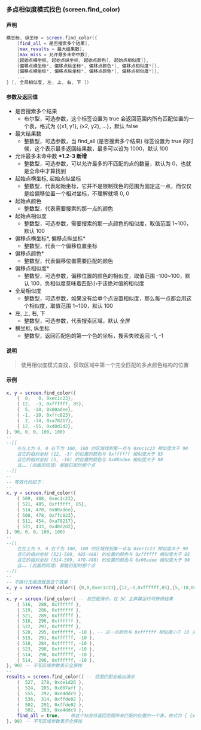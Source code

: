 ### 多点相似度模式找色 \(**screen\.find\_color**\)


#### 声明
```lua
横坐标, 纵坐标 = screen.find_color({
    [find_all = 是否搜索多个结果],
    [max_results = 最大结果数],
    [max_miss = 允许最多未命中数],
    {起始点横坐标, 起始点纵坐标, 起始点颜色[, 起始点相似度]},
    {偏移点横坐标*, 偏移点纵坐标*, 偏移点颜色*[, 偏移点相似度*]},
    {偏移点横坐标*, 偏移点纵坐标*, 偏移点颜色*[, 偏移点相似度*]},
    ...
} [, 全局相似度, 左, 上, 右, 下 ])
```


#### 参数及返回值
- 是否搜索多个结果
    - 布尔型，可选参数，这个标签设置为 true 会返回范围内所有匹配位置的一个表，格式为 \{\{x1, y1\}, \{x2, y2\}, ...\}，默认 false
- 最大结果数
    - 整数型，可选参数，当 find\_all (是否搜索多个结果)  标签设置为 true 的时候，这个表示最多返回结果数，最多可以设为 1000，默认 100
- 允许最多未命中数 **\*1\.2\-3 新增**
    - 整数型，可选参数，可以允许最多的不匹配的点的数量，默认为 0，也就是全命中才算找到
- 起始点横坐标, 起始点纵坐标
    - 整数型，代表起始坐标，它并不是限制找色的范围为固定这一点，而仅仅是给偏移位置一个相对坐标，不理解就填 0, 0
- 起始点颜色
    - 整数型，代表需要搜索的那一点的颜色
- 起始点相似度
    - 整数型，可选参数，需要搜索的那一点颜色的相似度，取值范围 1~100，默认 100
- 偏移点横坐标\*, 偏移点纵坐标\*
    - 整数型，代表一个偏移位置坐标
- 偏移点颜色\*
    - 整数型，代表偏移位置需要匹配的颜色
- 偏移点相似度\*
    - 整数型，可选参数，偏移位置的颜色的相似度，取值范围 \-100~100，默认 100，负相似度意味着匹配小于该绝对值的相似度
- 全局相似度
    - 整数型，可选参数，如果没有给单个点设置相似度，那么每一点都会用这个相似度，取值范围 1~100，默认 100
- 左, 上, 右, 下
    - 整数型，可选参数，代表搜索区域，默认 全屏
- 横坐标, 纵坐标
    - 整数型，返回匹配色的第一个色的坐标，搜索失败返回 \-1, \-1


#### 说明
> 使用相似度模式查找，获取区域中第一个完全匹配的多点颜色结构的位置  


#### 示例  
```lua
x, y = screen.find_color({
	{  0,   0, 0xec1c23},
	{ 12,  -3, 0xffffff, 85},
	{  5, -18, 0x00adee},
	{ -1, -10, 0xffc823},
	{  2, -34, 0xa78217},
	{ 12, -55, 0xd0d2d2},
}, 90, 0, 0, 100, 100)
--
--[[
    在左上为 0, 0 右下为 100, 100 的区域找到第一点与 0xec1c23 相似度大于 90 
    且它的相对坐标 (12, -3) 的位置的颜色与 0xffffff 相似度大于 85
    且它的相对坐标 (5, -18) 的位置的颜色与 0x00adee 相似度大于 90 
    且…… (后面的同理) 都能匹配的那个点
--]]
--
-- 等效代码如下：
--
x, y = screen.find_color({
	{ 509, 488, 0xec1c23},
	{ 521, 485, 0xffffff, 85},
	{ 514, 470, 0x00adee},
	{ 508, 478, 0xffc823},
	{ 511, 454, 0xa78217},
	{ 521, 433, 0xd0d2d2},
}, 90, 0, 0, 100, 100)
--
--[[
    在左上为 0, 0 右下为 100, 100 的区域找到第一点与 0xec1c23 相似度大于 90 
    且它的相对坐标 (521-509, 485-488) 的位置的颜色与 0xffffff 相似度大于 85 
    且它的相对坐标 (514-509, 470-488) 的位置的颜色与 0x00adee 相似度大于 90 
    且…… (后面的同理) 都能匹配的那个点
--]]
--
-- 不换行无缩进就是这个效果：
x, y = screen.find_color({ {0,0,0xec1c23},{12,-3,0xffffff,85},{5,-18,0x00adee},{-1,-10,0xffc823},{2,-34,0xa78217},{12,-55,0xd0d2d2},},90,0,0,100,100)
--
x, y = screen.find_color({ -- 反匹配演示，在 5C 主屏幕运行可获得结果
	{ 516,  288, 0xffffff },
	{ 519,  286, 0xffffff },
	{ 521,  289, 0xffffff },
	{ 516,  296, 0xffffff },
	{ 522,  297, 0xffffff },
	{ 520,  295, 0xffffff, -10 }, -- 这一点颜色与 0xffffff 相似度小于 10 才匹配，下同
	{ 515,  291, 0xffffff, -10 },
	{ 518,  284, 0xffffff, -10 },
	{ 523,  298, 0xffffff, -10 },
	{ 514,  298, 0xffffff, -10 },
	{ 514,  296, 0xffffff, -10 },
}, 90) -- 不写区域参数表示全屏找
--
results = screen.find_color({ -- 范围匹配全输出演示
	{  527,  278, 0xde1d26 },
	{  524,  285, 0x007aff },
	{  555,  292, 0xe4ddc9 },
	{  536,  314, 0xffde02 },
	{  502,  291, 0xffde02 },
	{  502,  283, 0xe4ddc9 },
	find_all = true, -- 带这个标签将返回范围所有匹配的位置的一个表，格式为 { {x1, y1}, {x2, y2}, ...}
}, 90) -- 不写区域参数表示全屏找
```


